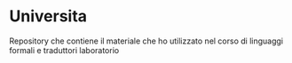 # Universita
Repository che contiene  il materiale che ho utilizzato nel corso di linguaggi formali e traduttori laboratorio
